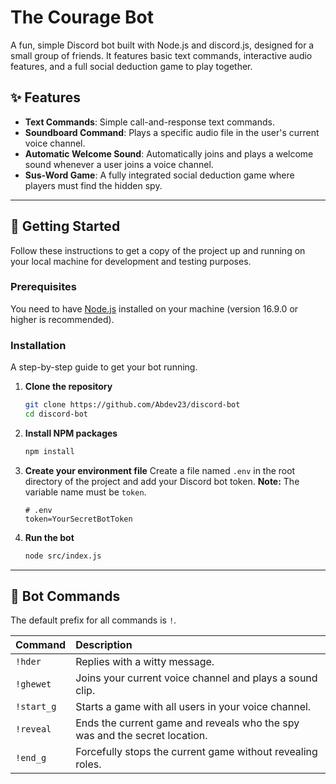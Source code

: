 # The Courage Bot

A fun, simple Discord bot built with Node.js and discord.js, designed for a small group of friends. It features basic text commands, interactive audio features, and a full social deduction game to play together.

## ✨ Features

-   **Text Commands**: Simple call-and-response text commands.
-   **Soundboard Command**: Plays a specific audio file in the user's current voice channel.
-   **Automatic Welcome Sound**: Automatically joins and plays a welcome sound whenever a user joins a voice channel.
-   **Sus-Word Game**: A fully integrated social deduction game where players must find the hidden spy.

---

## 🚀 Getting Started

Follow these instructions to get a copy of the project up and running on your local machine for development and testing purposes.

### Prerequisites

You need to have [Node.js](https://nodejs.org/en/) installed on your machine (version 16.9.0 or higher is recommended).

### Installation

A step-by-step guide to get your bot running.

1.  **Clone the repository**
    ```sh
    git clone https://github.com/Abdev23/discord-bot
    cd discord-bot
    ```

2.  **Install NPM packages**
    ```sh
    npm install
    ```

3.  **Create your environment file**
    Create a file named `.env` in the root directory of the project and add your Discord bot token. **Note:** The variable name must be `token`.

    ```env
    # .env
    token=YourSecretBotToken
    ```

4.  **Run the bot**
    ```sh
    node src/index.js
    ```

---

## 🤖 Bot Commands

The default prefix for all commands is `!`.

| Command | Description |
| :--- | :--- |
| `!hder` | Replies with a witty message. |
| `!ghewet` | Joins your current voice channel and plays a sound clip. |
| `!start_g`| Starts a game with all users in your voice channel. |
| `!reveal` | Ends the current game and reveals who the spy was and the secret location. |
| `!end_g` | Forcefully stops the current game without revealing roles. |